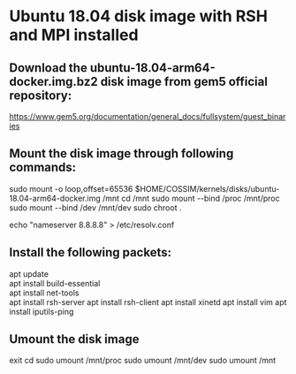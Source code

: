 # Ubuntu 18.04 disk image with RSH and MPI installed

## Download the ubuntu-18.04-arm64-docker.img.bz2 disk image from gem5 official repository: 
https://www.gem5.org/documentation/general_docs/fullsystem/guest_binaries

## Mount the disk image through following commands:
sudo mount -o loop,offset=65536 $HOME/COSSIM/kernels/disks/ubuntu-18.04-arm64-docker.img /mnt
cd /mnt
sudo mount --bind /proc /mnt/proc
sudo mount --bind /dev /mnt/dev
sudo chroot .

echo "nameserver 8.8.8.8" > /etc/resolv.conf


## Install the following packets:
apt update \
apt install build-essential \
apt install net-tools \
apt install rsh-server
apt install rsh-client
apt install xinetd
apt install vim
apt install iputils-ping





## Umount the disk image
exit
cd
sudo umount /mnt/proc
sudo umount /mnt/dev
sudo umount /mnt
